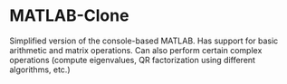 # MATLAB-Clone

Simplified version of the console-based MATLAB. Has support for basic arithmetic and matrix operations. Can also perform certain complex operations (compute eigenvalues, QR factorization using different algorithms, etc.)
